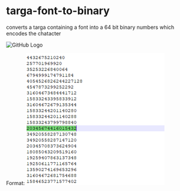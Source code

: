 # targa-font-to-binary
converts a targa containing a font into a 64 bit binary numbers which encodes the chatacter



![GitHub Logo](/images/logo.png)

Format: ![Alt Text](https://raw.githubusercontent.com/nulface/targa-font-to-binary/main/number.PNG)
